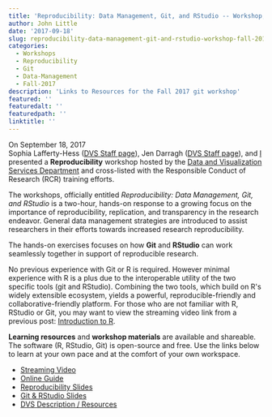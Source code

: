 ```yaml
---
title: 'Reproducibility: Data Management, Git, and RStudio -- Workshop, Fall 2017'
author: John Little
date: '2017-09-18'
slug: reproducibility-data-management-git-and-rstudio-workshop-fall-2017
categories: 
  - Workshops
  - Reproducibility
  - Git
  - Data-Management
  - Fall-2017
description: 'Links to Resources for the Fall 2017 git workshop'
featured: ''
featuredalt: ''
featuredpath: ''
linktitle: ''
---
```


On September 18, 2017 	
Sophia Lafferty-Hess ([DVS Staff page](https://library.duke.edu/data/about/staff)), Jen Darragh ([DVS Staff page](https://library.duke.edu/data/about/staff)), and [I](https://johnlittle.info/) presented a **Reproducibility** workshop hosted by the [Data and Visualization Services Department](https://library.duke.edu/data/) and cross-listed with the Responsible Conduct of Research (RCR) training efforts. 

The workshops, officially entitled *Reproducibility: Data Management, Git, and RStudio* is a two-hour, hands-on response to a growing focus on the importance of reproducibility, replication, and transparency in the research endeavor. General data management strategies are introduced to assist researchers in their efforts towards increased research reproducibility. 

The hands-on exercises focuses on how **Git** and **RStudio** can work seamlessly together in support of reproducible research. 

No previous experience with Git or R is required.  However minimal experience with R is a plus due to the interoperable utility of the two specific tools (git and RStudio).  Combining the two tools, which build on R's widely extensible ecosystem, yields a powerful, reproducible-friendly and collaborative-friendly platform.  For those who are not familiar with R, RStudio or Git, you may want to view the streaming video link from a previous post: [Introduction to R](/2017/09/18/reproducibility-data-management-git-and-rstudio-workshop-fall-2017/).

**Learning resources** and **workshop materials** are available and shareable.  The software (R, RStudio, Git) is open-source and free.  Use the links below to learn at your own pace and at the comfort of your own workspace.  

- [Streaming Video](https://library.capture.duke.edu/Panopto/Pages/Viewer.aspx?id=36b63692-7297-4f97-b1be-19cd57511d95)
- [Online Guide](http://rfun.library.duke.edu/git/)
- [Reproducibility Slides](https://osf.io/kdr2w/)
- [Git & RStudio Slides](http://rfun.library.duke.edu/git/slides/#1)
- [DVS Description / Resources](http://library.duke.edu/data/news/past-workshops#git)